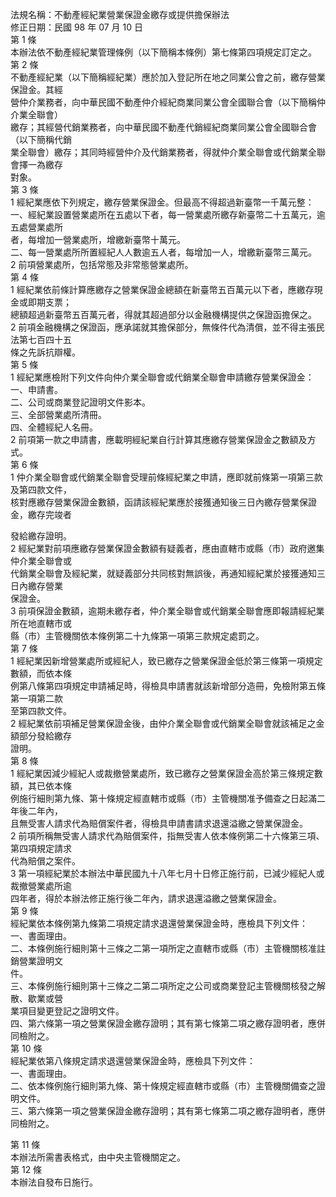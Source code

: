 法規名稱：不動產經紀業營業保證金繳存或提供擔保辦法  
修正日期：民國 98 年 07 月 10 日  
第 1 條  
本辦法依不動產經紀業管理條例（以下簡稱本條例）第七條第四項規定訂定之。  
第 2 條  
不動產經紀業（以下簡稱經紀業）應於加入登記所在地之同業公會之前，繳存營業保證金。其經  
營仲介業務者，向中華民國不動產仲介經紀商業同業公會全國聯合會（以下簡稱仲介業全聯會）  
繳存；其經營代銷業務者，向中華民國不動產代銷經紀商業同業公會全國聯合會（以下簡稱代銷  
業全聯會）繳存；其同時經營仲介及代銷業務者，得就仲介業全聯會或代銷業全聯會擇一為繳存  
對象。  
第 3 條  
1 經紀業應依下列規定，繳存營業保證金。但最高不得超過新臺幣一千萬元整：  
一、經紀業設置營業處所在五處以下者，每一營業處所繳存新臺幣二十五萬元，逾五處營業處所  
者，每增加一營業處所，增繳新臺幣十萬元。  
二、每一營業處所所置經紀人人數逾五人者，每增加一人，增繳新臺幣三萬元。  
2 前項營業處所，包括常態及非常態營業處所。  
第 4 條  
1 經紀業依前條計算應繳存之營業保證金總額在新臺幣五百萬元以下者，應繳存現金或即期支票；  
總額超過新臺幣五百萬元者，得就其超過部分以金融機構提供之保證函擔保之。  
2 前項金融機構之保證函，應承諾就其擔保部分，無條件代為清償，並不得主張民法第七百四十五  
條之先訴抗辯權。  
第 5 條  
1 經紀業應檢附下列文件向仲介業全聯會或代銷業全聯會申請繳存營業保證金：  
一、申請書。  
二、公司或商業登記證明文件影本。  
三、全部營業處所清冊。  
四、全體經紀人名冊。  
2 前項第一款之申請書，應載明經紀業自行計算其應繳存營業保證金之數額及方式。  
第 6 條  
1 仲介業全聯會或代銷業全聯會受理前條經紀業之申請，應即就前條第一項第三款及第四款文件，  
核對應繳存營業保證金數額，函請該經紀業應於接獲通知後三日內繳存營業保證金，繳存完竣者  


發給繳存證明。  
2 經紀業對前項應繳存營業保證金數額有疑義者，應由直轄市或縣（市）政府邀集仲介業全聯會或  
代銷業全聯會及經紀業，就疑義部分共同核對無誤後，再通知經紀業於接獲通知三日內繳存營業  
保證金。  
3 前項保證金數額，逾期未繳存者，仲介業全聯會或代銷業全聯會應即報請經紀業所在地直轄市或  
縣（市）主管機關依本條例第二十九條第一項第三款規定處罰之。  
第 7 條  
1 經紀業因新增營業處所或經紀人，致已繳存之營業保證金低於第三條第一項規定數額，而依本條  
例第八條第四項規定申請補足時，得檢具申請書就該新增部分造冊，免檢附第五條第一項第二款  
至第四款文件。  
2 經紀業依前項補足營業保證金後，由仲介業全聯會或代銷業全聯會就該補足之金額部分發給繳存  
證明。  
第 8 條  
1 經紀業因減少經紀人或裁撤營業處所，致已繳存之營業保證金高於第三條規定數額，其已依本條  
例施行細則第九條、第十條規定經直轄市或縣（市）主管機關准予備查之日起滿二年後二年內，  
且無受害人請求代為賠償案件者，得檢具申請書請求退還溢繳之營業保證金。  
2 前項所稱無受害人請求代為賠償案件，指無受害人依本條例第二十六條第三項、第四項規定請求  
代為賠償之案件。  
3 第一項經紀業於本辦法中華民國九十八年七月十日修正施行前，已減少經紀人或裁撤營業處所逾  
四年者，得於本辦法修正施行後二年內，請求退還溢繳之營業保證金。  
第 9 條  
經紀業依本條例第九條第二項規定請求退還營業保證金時，應檢具下列文件：  
一、書面理由。  
二、本條例施行細則第十三條之二第一項所定之直轄市或縣（市）主管機關核准註銷營業證明文  
件。  
三、本條例施行細則第十三條之二第二項所定之公司或商業登記主管機關核發之解散、歇業或營  
業項目變更登記之證明文件。  
四、第六條第一項之營業保證金繳存證明；其有第七條第二項之繳存證明者，應併同檢附之。  
第 10 條  
經紀業依第八條規定請求退還營業保證金時，應檢具下列文件：  
一、書面理由。  
二、依本條例施行細則第九條、第十條規定經直轄市或縣（市）主管機關備查之證明文件。  
三、第六條第一項之營業保證金繳存證明；其有第七條第二項之繳存證明者，應併同檢附之。  


第 11 條  
本辦法所需書表格式，由中央主管機關定之。  
第 12 條  
本辦法自發布日施行。  


